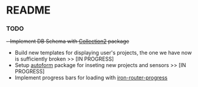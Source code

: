 # README

### TODO
~~- Implement DB Schema with [Collection2](https://github.com/aldeed/meteor-collection2) package~~
- Build new templates for displaying user's projects, the one we have now is sufficiently broken >> [IN PROGRESS]
- Setup [autoform](https://atmospherejs.com/package/autoform) package for inseting new projects and sensors >> [IN PROGRESS]
- Implement progress bars for loading with [iron-router-progress](https://atmospherejs.com/package/iron-router-progress)